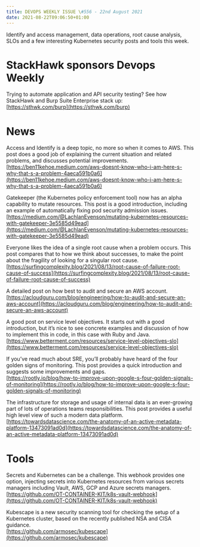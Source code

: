 ```yaml
---
title: DEVOPS WEEKLY ISSUE \#556 - 22nd August 2021 
date: 2021-08-22T09:06:50+01:00
---
```


Identify and access management, data operations, root cause analysis, SLOs and a few interesting Kubernetes security posts and tools this week.


StackHawk sponsors Devops Weekly
============================

Trying to automate application and API security testing? See how StackHawk and Burp Suite Enterprise stack up:
<br>[https://sthwk.com/burp](https://sthwk.com/burp)


News
====

Access and Identify is a deep topic, no more so when it comes to AWS. This post does a good job of explaining the current situation and related problems, and discusses potential improvements.
<br>[https://ben11kehoe.medium.com/aws-doesnt-know-who-i-am-here-s-why-that-s-a-problem-4aeca591b0a6](https://ben11kehoe.medium.com/aws-doesnt-know-who-i-am-here-s-why-that-s-a-problem-4aeca591b0a6)


Gatekeeper (the Kubernetes policy enforcement tool) now has an alpha capability to mutate resources. This post is a good introduction, including an example of automatically fixing pod security admission issues.
<br>[https://medium.com/@LachlanEvenson/mutating-kubernetes-resources-with-gatekeeper-3e5585d49ead](https://medium.com/@LachlanEvenson/mutating-kubernetes-resources-with-gatekeeper-3e5585d49ead)


Everyone likes the idea of a single root cause when a problem occurs. This post compares that to how we think about successes, to make the point about the fragility of looking for a singular root cause.
<br>[https://surfingcomplexity.blog/2021/08/13/root-cause-of-failure-root-cause-of-success](https://surfingcomplexity.blog/2021/08/13/root-cause-of-failure-root-cause-of-success)


A detailed post on how best to audit and secure an AWS account.
<br>[https://acloudguru.com/blog/engineering/how-to-audit-and-secure-an-aws-account](https://acloudguru.com/blog/engineering/how-to-audit-and-secure-an-aws-account)


A good post on service level objectives. It starts out with a good introduction, but it’s nice to see concrete examples and discussion of how to implement this in code, in this case with Ruby and Java.
<br>[https://www.betterment.com/resources/service-level-objectives-slo](https://www.betterment.com/resources/service-level-objectives-slo)


If you’ve read much about SRE, you’ll probably have heard of the four golden signs of monitoring. This post provides a quick introduction and suggests some improvements and gaps.
<br>[https://rootly.io/blog/how-to-improve-upon-google-s-four-golden-signals-of-monitoring](https://rootly.io/blog/how-to-improve-upon-google-s-four-golden-signals-of-monitoring)


The infrastructure for storage and usage of internal data is an ever-growing part of lots of operations teams responsibilities. This post provides a useful high level view of such a modern data platform.
<br>[https://towardsdatascience.com/the-anatomy-of-an-active-metadata-platform-13473091ad0d](https://towardsdatascience.com/the-anatomy-of-an-active-metadata-platform-13473091ad0d)


Tools
=====

Secrets and Kubernetes can be a challenge. This webhook provides one option, injecting secrets into Kubernetes resources from various secrets managers including Vault, AWS, GCP and Azure secrets managers.
<br>[https://github.com/OT-CONTAINER-KIT/k8s-vault-webhook](https://github.com/OT-CONTAINER-KIT/k8s-vault-webhook)


Kubescape is a new security scanning tool for checking the setup of a Kubernetes cluster, based on the recently published NSA and CISA guidance.
<br>[https://github.com/armosec/kubescape](https://github.com/armosec/kubescape)




